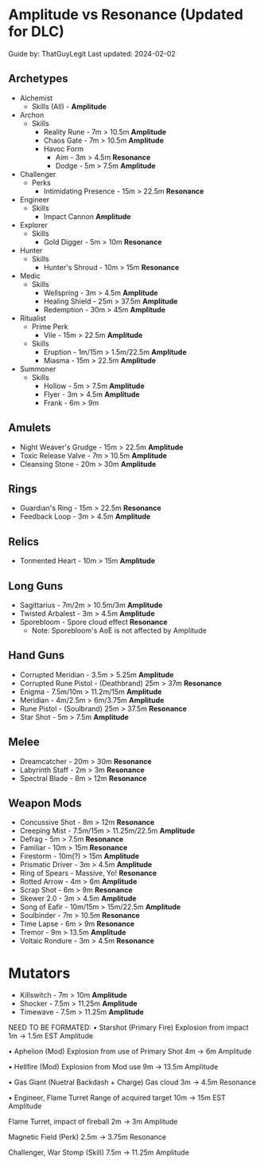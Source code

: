 # Amplitude vs Resonance (Updated for DLC)

Guide by: ThatGuyLegit
Last updated: 2024-02-02

## Archetypes

- Alchemist
  - Skills (All) - **Amplitude**
- Archon
  - Skills
    - Reality Rune - 7m > 10.5m **Amplitude**
    - Chaos Gate - 7m > 10.5m **Amplitude**
    - Havoc Form
      - Aim - 3m > 4.5m **Resonance**
      - Dodge - 5m > 7.5m **Amplitude**
- Challenger
  - Perks
    - Intimidating Presence - 15m > 22.5m **Resonance**
- Engineer
  - Skills
    - Impact Cannon **Amplitude**
- Explorer
  - Skills
    - Gold Digger - 5m > 10m **Resonance**
- Hunter
  - Skills
    - Hunter's Shroud - 10m > 15m **Resonance**
- Medic
  - Skills
    - Wellspring - 3m > 4.5m **Amplitude**
    - Healing Shield - 25m > 37.5m **Amplitude**
    - Redemption - 30m > 45m **Amplitude**
- Ritualist
  - Prime Perk
    - Vile - 15m > 22.5m **Amplitude**
  - Skills
    - Eruption - 1m/15m > 1.5m/22.5m **Amplitude**
    - Miasma - 15m > 22.5m **Amplitude**
- Summoner
  - Skills
    - Hollow - 5m > 7.5m **Amplitude**
    - Flyer - 3m > 4.5m **Amplitude**
    - Frank - 6m > 9m

## Amulets

- Night Weaver's Grudge - 15m > 22.5m **Amplitude**
- Toxic Release Valve - 7m > 10.5m **Amplitude**
- Cleansing Stone - 20m > 30m **Amplitude**

## Rings

- Guardian's Ring - 15m > 22.5m **Resonance**
- Feedback Loop - 3m > 4.5m **Amplitude**

## Relics

- Tormented Heart - 10m > 15m **Amplitude**

## Long Guns

- Sagittarius - 7m/2m > 10.5m/3m **Amplitude**
- Twisted Arbalest - 3m > 4.5m **Amplitude**
- Sporebloom - Spore cloud effect **Resonance**
  - Note: Sporebloom's AoE is not affected by Amplitude

## Hand Guns

- Corrupted Meridian - 3.5m > 5.25m **Amplitude**
- Corrupted Rune Pistol - (Deathbrand) 25m > 37m **Resonance**
- Enigma - 7.5m/10m > 11.2m/15m **Amplitude**
- Meridian - 4m/2.5m > 6m/3.75m **Amplitude**
- Rune Pistol - (Soulbrand) 25m > 37.5m **Resonance**
- Star Shot - 5m > 7.5m **Amplitude**

## Melee

- Dreamcatcher - 20m > 30m **Resonance**
- Labyrinth Staff - 2m > 3m **Resonance**
- Spectral Blade - 8m > 12m **Resonance**

## Weapon Mods

- Concussive Shot - 8m > 12m **Resonance**
- Creeping Mist - 7.5m/15m > 11.25m/22.5m **Amplitude**
- Defrag - 5m > 7.5m **Resonance**
- Familiar - 10m > 15m **Resonance**
- Firestorm - 10m(?) > 15m **Amplitude**
- Prismatic Driver - 3m > 4.5m **Amplitude**
- Ring of Spears - Massive, Yo! **Resonance**
- Rotted Arrow - 4m > 6m **Amplitude**
- Scrap Shot - 6m > 9m **Resonance**
- Skewer 2.0 - 3m > 4.5m **Amplitude**
- Song of Eafir - 10m/15m > 15m/22.5m **Amplitude**
- Soulbinder - 7m > 10.5m **Resonance**
- Time Lapse - 6m > 9m **Resonance**
- Tremor - 9m > 13.5m **Amplitude**
- Voltaic Rondure - 3m > 4.5m **Resonance**

# Mutators

- Killswitch - 7m > 10m **Amplitude**
- Shocker - 7.5m > 11.25m **Amplitude**
- Timewave - 7.5m > 11.25m **Amplitude**

NEED TO BE FORMATED:
• Starshot (Primary Fire) Explosion from impact 1m -> 1.5m EST Amplitude

• Aphelion (Mod)
Explosion from use of Primary Shot 4m -> 6m Amplitude

• Hellfire (Mod)
Explosion from Mod use 9m -> 13.5m Amplitude

• Gas Giant (Nuetral Backdash + Charge)
Gas cloud 3m -> 4.5m Resonance

• Engineer, Flame Turret
Range of acquired target 10m -> 15m EST Amplitude

Flame Turret, impact of fireball 2m -> 3m Amplitude

Magnetic Field (Perk)
2.5m -> 3.75m Resonance

Challenger, War Stomp (Skill)
7.5m -> 11.25m Amplitude
